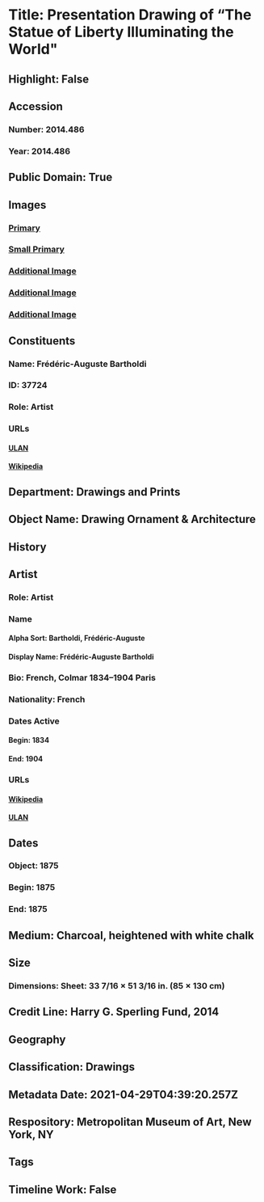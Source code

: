 # Title: Presentation Drawing of “The Statue of Liberty Illuminating the World"
## Highlight: False
## Accession
### Number: 2014.486
### Year: 2014.486
## Public Domain: True
## Images
### [Primary](https://images.metmuseum.org/CRDImages/dp/original/DP-19731-001.jpg)
### [Small Primary](https://images.metmuseum.org/CRDImages/dp/web-large/DP-19731-001.jpg)
### [Additional Image](https://images.metmuseum.org/CRDImages/dp/original/DP-15069-024.jpg)
### [Additional Image](https://images.metmuseum.org/CRDImages/dp/original/DP-16366-002.jpg)
### [Additional Image](https://images.metmuseum.org/CRDImages/dp/original/DP-16366-001.jpg)
## Constituents
### Name: Frédéric-Auguste Bartholdi
### ID: 37724
### Role: Artist
### URLs
#### [ULAN](http://vocab.getty.edu/page/ulan/500012902)
#### [Wikipedia](https://www.wikidata.org/wiki/Q223274)
## Department: Drawings and Prints
## Object Name: Drawing Ornament & Architecture
## History
## Artist
### Role: Artist
### Name
#### Alpha Sort: Bartholdi, Frédéric-Auguste
#### Display Name: Frédéric-Auguste Bartholdi
### Bio: French, Colmar 1834–1904 Paris
### Nationality: French
### Dates Active
#### Begin: 1834
#### End: 1904
### URLs
#### [Wikipedia](https://www.wikidata.org/wiki/Q223274)
#### [ULAN](http://vocab.getty.edu/page/ulan/500012902)
## Dates
### Object: 1875
### Begin: 1875
### End: 1875
## Medium: Charcoal, heightened with white chalk
## Size
### Dimensions: Sheet: 33 7/16 × 51 3/16 in. (85 × 130 cm)
## Credit Line: Harry G. Sperling Fund, 2014
## Geography
## Classification: Drawings
## Metadata Date: 2021-04-29T04:39:20.257Z
## Respository: Metropolitan Museum of Art, New York, NY
## Tags
## Timeline Work: False